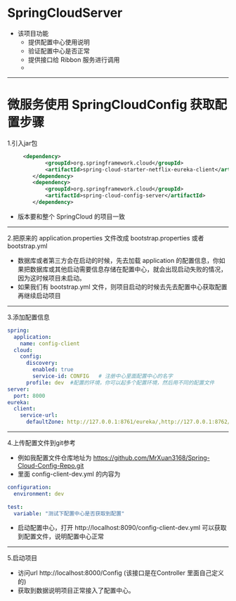 # SpringCloudServer 
- 该项目功能
  - 提供配置中心使用说明
  - 验证配置中心是否正常
  - 提供接口给 Ribbon 服务进行调用
  - 

--- 
# 微服务使用 SpringCloudConfig 获取配置步骤
1.引入jar包
```xml
     <dependency>
            <groupId>org.springframework.cloud</groupId>
            <artifactId>spring-cloud-starter-netflix-eureka-client</artifactId>
        </dependency>
        <dependency>
            <groupId>org.springframework.cloud</groupId>
            <artifactId>spring-cloud-config-server</artifactId>
        </dependency>
```
- 版本要和整个 SpringCloud 的项目一致

---

2.把原来的 application.properties 文件改成 bootstrap.properties 或者 bootstrap.yml
   - 数据库或者第三方会在启动的时候，先去加载 application 的配置信息，你如果把数据库或其他启动需要信息存储在配置中心，就会出现启动失败的情况，因为这时候项目未启动。
   - 如果我们有 bootstrap.yml 文件，则项目启动的时候去先去配置中心获取配置再继续启动项目

---

3.添加配置信息
```yaml
spring:
  application:
    name: config-client
  cloud:
    config:
      discovery:
        enabled: true
        service-id: CONFIG   # 注册中心里面配置中心的名字
      profile: dev  #配置的环境，你可以起多个配置环境，然后用不同的配置文件
server:
  port: 8000
eureka:
  client:
    service-url:
      defaultZone: http://127.0.0.1:8761/eureka/,http://127.0.0.1:8762/eureka/,http://127.0.0.1:8763/eureka/  #向注册中心注册
```

---

4.上传配置文件到git参考
- 例如我配置文件仓库地址为 https://github.com/MrXuan3168/Spring-Cloud-Config-Repo.git
- 里面 config-client-dev.yml 的内容为
```yaml
configuration:
  environment: dev
  
test:
  variable: "测试下配置中心是否获取到配置"
```
- 启动配置中心，打开 http://localhost:8090/config-client-dev.yml 可以获取到配置文件，说明配置中心正常

---

5.启动项目
- 访问url http://localhost:8000/Config (该接口是在Controller 里面自己定义的)
- 获取到数据说明项目正常接入了配置中心。
